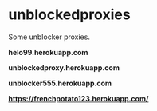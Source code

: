 # unblockedproxies
Some unblocker proxies.

**helo99.herokuapp.com**

**unblockedproxy.herokuapp.com**

**unblocker555.herokuapp.com**

**https://frenchpotato123.herokuapp.com/**

